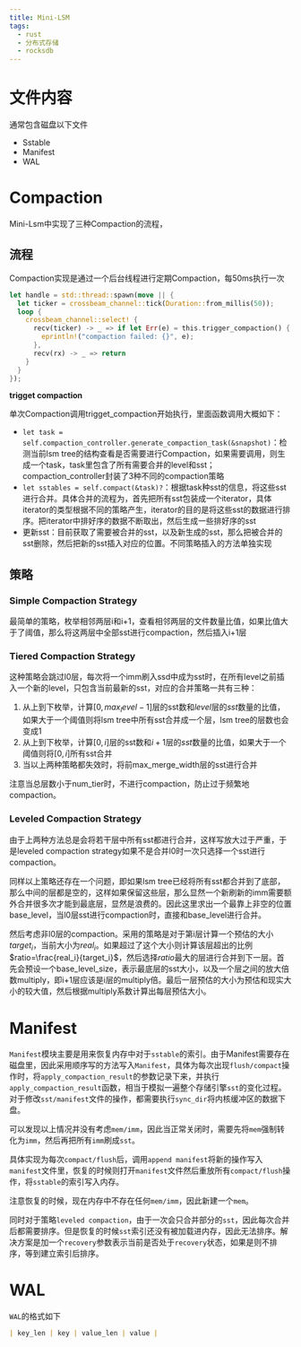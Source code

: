```yaml
---
title: Mini-LSM
tags:
  - rust
  - 分布式存储
  - rocksdb
---
```


# 文件内容
通常包含磁盘以下文件
- Sstable
- Manifest
- WAL

# Compaction

Mini-Lsm中实现了三种Compaction的流程，

## 流程

Compaction实现是通过一个后台线程进行定期Compaction，每50ms执行一次
```rust
let handle = std::thread::spawn(move || {
  let ticker = crossbeam_channel::tick(Duration::from_millis(50));
  loop {
    crossbeam_channel::select! {
      recv(ticker) -> _ => if let Err(e) = this.trigger_compaction() {
        eprintln!("compaction failed: {}", e);
      },
      recv(rx) -> _ => return
    }
  }
});
```

**trigget compaction**

单次Compaction调用trigget_compaction开始执行，里面函数调用大概如下：
- `let task = self.compaction_controller.generate_compaction_task(&snapshot)`：检测当前lsm tree的结构查看是否需要进行Compaction，如果需要调用，则生成一个task，task里包含了所有需要合并的level和sst；compaction_controller封装了3种不同的compaction策略
- `let sstables = self.compact(&task)?`：根据task种sst的信息，将这些sst进行合并。具体合并的流程为，首先把所有sst包装成一个iterator，具体iterator的类型根据不同的策略产生，iterator的目的是将这些sst的数据进行排序。把iterator中排好序的数据不断取出，然后生成一些排好序的sst
- 更新sst：目前获取了需要被合并的sst，以及新生成的sst，那么把被合并的sst删除，然后把新的sst插入对应的位置。不同策略插入的方法单独实现

## 策略

### Simple Compaction Strategy
最简单的策略，枚举相邻两层i和i+1，查看相邻两层的文件数量比值，如果比值大于了阈值，那么将这两层中全部sst进行compaction，然后插入i+1层

### Tiered Compaction Strategy
这种策略会跳过l0层，每次将一个imm刷入ssd中成为sst时，在所有level之前插入一个新的level，只包含当前最新的sst，对应的合并策略一共有三种：
1. 从上到下枚举，计算$[0,max_level-1]$层的sst数和$level$层的$sst$数量的比值，如果大于一个阈值则将lsm tree中所有sst合并成一个层，lsm tree的层数也会变成1
2. 从上到下枚举，计算$[0,i]$层的sst数和$i+1$层的$sst$数量的比值，如果大于一个阈值则将$[0,i]$所有sst合并
3. 当以上两种策略都失效时，将前max_merge_width层的sst进行合并

注意当总层数小于num_tier时，不进行compaction，防止过于频繁地compaction。

### Leveled Compaction Strategy
由于上两种方法总是会将若干层中所有sst都进行合并，这样写放大过于严重，于是leveled compaction strategy如果不是合并l0时一次只选择一个sst进行compaction。

同样以上策略还存在一个问题，即如果lsm tree已经将所有sst都合并到了底部，那么中间的层都是空的，这样如果保留这些层，那么显然一个新刷新的imm需要额外合并很多次才能到最底层，显然是浪费的。因此这里求出一个最靠上非空的位置base_level，当l0层sst进行compaction时，直接和base_level进行合并。

然后考虑非l0层的compaction。采用的策略是对于第i层计算一个预估的大小$target_i$，当前大小为$real_i$。如果超过了这个大小则计算该层超出的比例$ratio=\frac{real_i}{target_i}$，然后选择$ratio$最大的层进行合并到下一层。首先会预设一个base_level_size，表示最底层的sst大小，以及一个层之间的放大倍数multiply，即i+1层应该是i层的multiply倍。最后一层预估的大小为预估和现实大小的较大值，然后根据multiply系数计算出每层预估大小。

# Manifest
`Manifest`模块主要是用来恢复内存中对于`sstable`的索引。由于Manifest需要存在磁盘里，因此采用顺序写的方法写入`Manifest`，具体为每次出现`flush/compact`操作时，将`apply_compaction_result`的参数记录下来，并执行`apply_compaction_result`函数，相当于模拟一遍整个存储引擎`sst`的变化过程。对于修改`sst/manifest`文件的操作，都需要执行`sync_dir`将内核缓冲区的数据下盘。

可以发现以上情况并没有考虑`mem/imm`，因此当正常关闭时，需要先将`mem`强制转化为`imm`，然后再把所有`imm`刷成`sst`。

具体实现为每次`compact/flush`后，调用`append manifest`将新的操作写入`manifest`文件里，恢复的时候则打开`manifest`文件然后重放所有`compact/flush`操作，将`sstable`的索引写入内存。

注意恢复的时候，现在内存中不存在任何`mem/imm`，因此新建一个`mem`。

同时对于策略`leveled compaction`，由于一次会只合并部分的`sst`，因此每次合并后都需要排序。但是恢复的时候`sst`索引还没有被加载进内存，因此无法排序。解决方案是加一个`recovery`参数表示当前是否处于`recovery`状态，如果是则不排序，等到建立索引后排序。 

# WAL
`WAL`的格式如下
```md
| key_len | key | value_len | value |
```